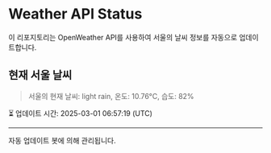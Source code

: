 
# Weather API Status

이 리포지토리는 OpenWeather API를 사용하여 서울의 날씨 정보를 자동으로 업데이트합니다.

## 현재 서울 날씨
> 서울의 현재 날씨: light rain, 온도: 10.76°C, 습도: 82%

⏳ 업데이트 시간: 2025-03-01 06:57:19 (UTC)

---
자동 업데이트 봇에 의해 관리됩니다.
